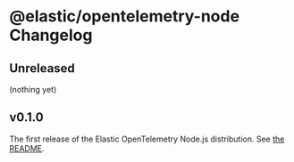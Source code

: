 # @elastic/opentelemetry-node Changelog

## Unreleased

(nothing yet)

## v0.1.0

The first release of the Elastic OpenTelemetry Node.js distribution.
See [the README](https://github.com/elastic/elastic-otel-node/tree/main/packages/opentelemetry-node#readme).
